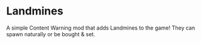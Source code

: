 # Landmines
A simple Content Warning mod that adds Landmines to the game! They can spawn naturally or be bought & set.